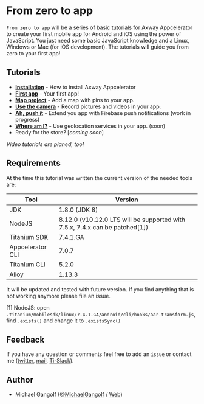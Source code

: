 # From zero to app

`From zero to app` will be a series of basic tutorials for Axway Appcelerator to create your first mobile app for Android and iOS using the power of JavaScript. You just need some basic JavaScript knowledge and a Linux, Windows or Mac (for iOS development). The tutorials will guide you from zero to your first app!

## Tutorials
* **[Installation](./installation.md)** - How to install Axway Appcelerator
* **[First app](./first_app.md)** - Your first app!
* **[Map project](./map_project.md)** - Add a map with pins to your app.
* **[Use the camera](./camera.md)** - Record pictures and videos in your app.
* **[Ah, push it](./push.md)** - Extend you app with Firebase push notifications (work in progress)
* **[Where am I?](./geolocation.md)** - Use geolocation services in your app. (soon)
* Ready for the store? [_coming soon_]

_Video tutorials are planed, too!_

## Requirements
At the time this tutorial was written the current version of the needed tools are:

| Tool | Version |
| --- | --- |
| JDK | 1.8.0 (JDK 8) |
| NodeJS | 8.12.0 (v10.12.0 LTS will be supported with 7.5.x, 7.4.x can be patched[1]) |
| Titanium SDK | 7.4.1.GA |
| Appcelerator CLI | 7.0.7 |
| Titanium CLI |5.2.0 |  
| Alloy | 1.13.3 |

It will be updated and tested with future version. If you find anything that is not working anymore please file an issue.

[1] NodeJS: open `.titanium/mobilesdk/linux/7.4.1.GA/android/cli/hooks/aar-transform.js`, find `.exists()` and change it to `.existsSync()`

## Feedback
If you have any question or comments feel free to add an `issue` or contact me ([twitter](https://twitter.com/MichaelGangolf), [mail](miga@migaweb.de), [Ti-Slack](http://tislack.org/)).

## Author
- Michael Gangolf ([@MichaelGangolf](https://twitter.com/MichaelGangolf) / [Web](http://migaweb.de))
